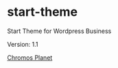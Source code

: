 start-theme
===========

Start Theme for Wordpress Business


Version: 1.1

<a href="http://www.chromosplanet.com.br">Chromos Planet</a>
